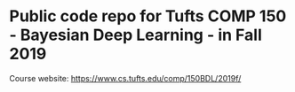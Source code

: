 
# Public code repo for Tufts COMP 150 - Bayesian Deep Learning - in Fall 2019

Course website: <https://www.cs.tufts.edu/comp/150BDL/2019f/>
